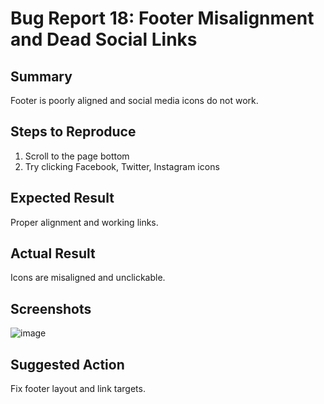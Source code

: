 # Bug Report 18: Footer Misalignment and Dead Social Links

## Summary
Footer is poorly aligned and social media icons do not work.

## Steps to Reproduce
1. Scroll to the page bottom
2. Try clicking Facebook, Twitter, Instagram icons

## Expected Result
Proper alignment and working links.

## Actual Result
Icons are misaligned and unclickable.
## Screenshots
![image](https://github.com/user-attachments/assets/82748748-90a6-4e19-8dd6-9b01fcb7a9e8)

## Suggested Action
Fix footer layout and link targets.
